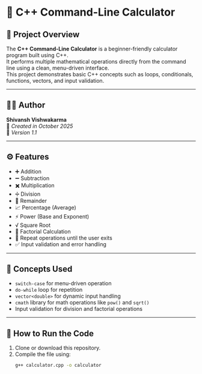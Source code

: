 # 🧮 C++ Command-Line Calculator

## 📘 Project Overview
The **C++ Command-Line Calculator** is a beginner-friendly calculator program built using C++.  
It performs multiple mathematical operations directly from the command line using a clean, menu-driven interface.  
This project demonstrates basic C++ concepts such as loops, conditionals, functions, vectors, and input validation.

---

## 👨‍💻 Author
**Shivansh Vishwakarma**  
📅 *Created in October 2025*  
🧾 *Version 1.1*

---

## ⚙️ Features
- ➕ Addition  
- ➖ Subtraction  
- ✖️ Multiplication  
- ➗ Division  
- 🔢 Remainder  
- 📈 Percentage (Average)  
- ⚡ Power (Base and Exponent)  
- √ Square Root  
- 🧮 Factorial Calculation  
- 🔁 Repeat operations until the user exits  
- ✅ Input validation and error handling

---

## 🧠 Concepts Used
- `switch-case` for menu-driven operation  
- `do-while` loop for repetition  
- `vector<double>` for dynamic input handling  
- `cmath` library for math operations like `pow()` and `sqrt()`  
- Input validation for division and factorial operations  

---

## 🧩 How to Run the Code
1. Clone or download this repository.  
2. Compile the file using:
   ```bash
   g++ calculator.cpp -o calculator
